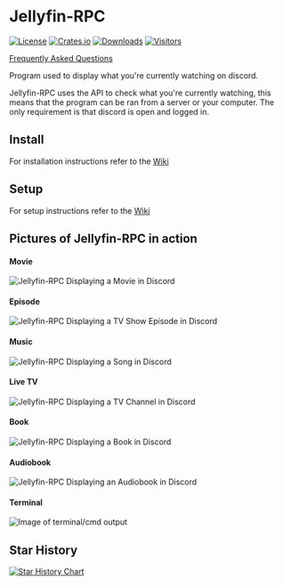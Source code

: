 # Jellyfin-RPC
[![License](https://shields.io/github/license/radiicall/jellyfin-rpc?color=purple)](https://www.gnu.org/licenses/gpl-3.0-standalone.html)
[![Crates.io](https://img.shields.io/crates/v/jellyfin-rpc-cli.svg)](https://crates.io/crates/jellyfin-rpc-cli)
[![Downloads](https://shields.io/github/downloads/radiicall/jellyfin-rpc/total)](https://github.com/Radiicall/jellyfin-rpc/releases/latest)
[![Visitors](https://visitor-badge.laobi.icu/badge?page_id=radiicall.jellyfin-rpc)](https://github.com/Radiicall/jellyfin-rpc)

[Frequently Asked Questions](https://github.com/Radiicall/jellyfin-rpc/wiki/Frequently-Asked-Questions)

Program used to display what you're currently watching on discord.

Jellyfin-RPC uses the API to check what you're currently watching, this means that the program can be ran from a server or your computer. The only requirement is that discord is open and logged in.

## Install

For installation instructions refer to the [Wiki](https://github.com/Radiicall/jellyfin-rpc/wiki/Installation)

## Setup

For setup instructions refer to the [Wiki](https://github.com/Radiicall/jellyfin-rpc/wiki/Setup)


## Pictures of Jellyfin-RPC in action

#### Movie

![Jellyfin-RPC Displaying a Movie in Discord](https://github.com/Radiicall/jellyfin-rpc/assets/66682497/95530d9c-72c9-47c2-bd67-645e444bbe21)

#### Episode

![Jellyfin-RPC Displaying a TV Show Episode in Discord](https://github.com/Radiicall/jellyfin-rpc/assets/66682497/0a552046-350b-415d-913a-8956723e5684)

#### Music

![Jellyfin-RPC Displaying a Song in Discord](https://github.com/Radiicall/jellyfin-rpc/assets/66682497/103b84af-a9c9-49e4-9a15-c5c47051a994)

#### Live TV

![Jellyfin-RPC Displaying a TV Channel in Discord](https://github.com/Radiicall/jellyfin-rpc/assets/66682497/1d9cf0af-96f2-438b-b147-904ab65bcc48)

#### Book

![Jellyfin-RPC Displaying a Book in Discord](https://github.com/Radiicall/jellyfin-rpc/assets/66682497/0a37013f-5fba-43fc-afa4-ba67baf2509d)

#### Audiobook

![Jellyfin-RPC Displaying an Audiobook in Discord](https://github.com/Radiicall/jellyfin-rpc/assets/66682497/3a7845ae-0219-4932-a1a2-efb44f40a171)

#### Terminal

![Image of terminal/cmd output](https://github.com/Radiicall/jellyfin-rpc/assets/66682497/4da2c59e-f6c7-49d8-89f6-b2704d9b66c3)

</details>

## Star History

[![Star History Chart](https://api.star-history.com/svg?repos=radiicall/jellyfin-rpc&type=Date&theme=dark)](https://star-history.com/#radiicall/jellyfin-rpc&Date&theme=dark)
